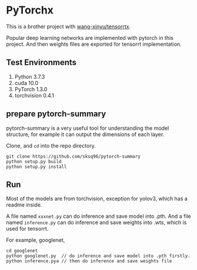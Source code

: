 # PyTorchx

This is a brother project with [wang-xinyu/tensorrtx](https://github.com/wang-xinyu/tensorrtx).

Popular deep learning networks are implemented with pytorch in this project. And then weights files are exported for tensorrt implementation.

## Test Environments
1. Python 3.7.3
2. cuda 10.0
3. PyTorch 1.3.0
4. torchvision 0.4.1

## prepare pytorch-summary

pytorch-summary is a very useful tool for understanding the model structure, for example it can output the dimensions of each layer.

Clone, and `cd` into the repo directory.

```
git clone https://github.com/sksq96/pytorch-summary
python setup.py build
python setup.py install
```

## Run

Most of the models are from torchvision, exception for yolov3, which has a readme inside.

A file named `xxxnet.py` can do inference and save model into .pth.
And a file named `inference.py` can do inference and save weights into .wts, which is used for tensorrt.

For example, googlenet,

```
cd googlenet
python googlenet.py  // do inference and save model into .pth firstly.
python inference.pya // then do inference and save weights file
```
